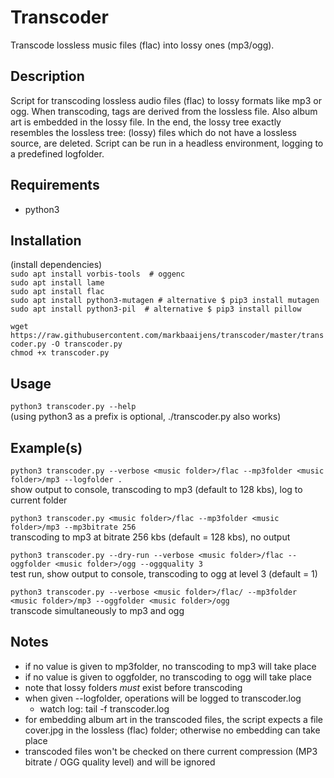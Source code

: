 # Transcoder
Transcode lossless music files (flac) into lossy ones (mp3/ogg).

## Description
Script for transcoding lossless audio files (flac) to lossy formats like mp3 or ogg. When transcoding, tags are derived 
from the lossless file. Also album art is embedded in the lossy file. In the end, the lossy tree exactly resembles the
lossless tree: (lossy) files which do not have a lossless source, are deleted. Script can be run in a headless environment, 
logging to a predefined logfolder.

## Requirements
- python3

## Installation
(install dependencies)<br/>
`sudo apt install vorbis-tools  # oggenc`<br/> 
`sudo apt install lame`<br/>
`sudo apt install flac`<br/>
`sudo apt install python3-mutagen # alternative $ pip3 install mutagen`<br/>
`sudo apt install python3-pil  # alternative $ pip3 install pillow`<br/>

`wget https://raw.githubusercontent.com/markbaaijens/transcoder/master/transcoder.py -O transcoder.py`<br/>
`chmod +x transcoder.py`<br/>

## Usage
`python3 transcoder.py --help`<br/>
(using python3 as a prefix is optional, ./transcoder.py also works)

## Example(s)
`python3 transcoder.py --verbose <music folder>/flac --mp3folder <music folder>/mp3 --logfolder .`<br/>
show output to console, transcoding to mp3 (default to 128 kbs), log to current folder

`python3 transcoder.py <music folder>/flac --mp3folder <music folder>/mp3 --mp3bitrate 256`<br/>
transcoding to mp3 at bitrate 256 kbs (default = 128 kbs), no output

`python3 transcoder.py --dry-run --verbose <music folder>/flac --oggfolder <music folder>/ogg --oggquality 3`<br/>
test run, show output to console, transcoding to ogg at level 3 (default = 1)

`python3 transcoder.py --verbose <music folder>/flac/ --mp3folder <music folder>/mp3 --oggfolder <music folder>/ogg`<br/>
transcode simultaneously to mp3 and ogg

## Notes
- if no value is given to mp3folder, no transcoding to mp3 will take place
- if no value is given to oggfolder, no transcoding to ogg will take place
- note that lossy folders *must* exist before transcoding
- when given --logfolder, operations will be logged to transcoder.log
  - watch log: tail -f <logfolder>transcoder.log
- for embedding album art in the transcoded files, the script expects a file cover.jpg 
  in the lossless (flac) folder; otherwise no embedding can take place
- transcoded files won't be checked on there current compression (MP3 bitrate / OGG quality level) and will be ignored
